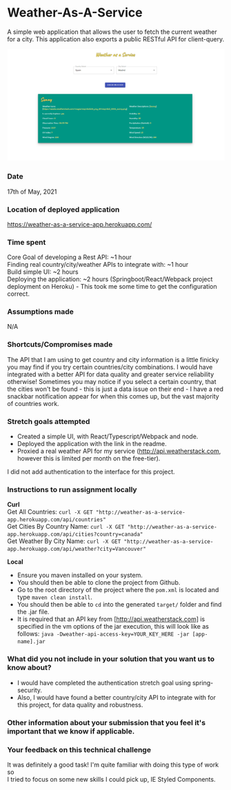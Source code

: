 # Weather-As-A-Service
A simple web application that allows the user to fetch the current weather for a city. This application also exports a public RESTful API for client-query.

![Application Image](./src/main/resources/assets/application-ui.PNG)

### Date
17th of May, 2021

### Location of deployed application
https://weather-as-a-service-app.herokuapp.com/

### Time spent
Core Goal of developing a Rest API: ~1 hour  
Finding real country/city/weather APIs to integrate with: ~1 hour  
Build simple UI: ~2 hours  
Deploying the application: ~2 hours (Springboot/React/Webpack project deployment on Heroku) - This took me some time 
to get the configuration correct.

### Assumptions made
N/A

### Shortcuts/Compromises made
The API that I am using to get country and city information is a little finicky you may find if you try certain 
countries/city combinations. I would have integrated with a better API for data quality and greater service reliability
otherwise! Sometimes you may notice if you select a certain country, that the cities won't be found - this is just a data issue
on their end - I have a red snackbar notification appear for when this comes up, but the vast majority of countries work.

### Stretch goals attempted
- Created a simple UI, with React/Typescript/Webpack and node.
- Deployed the application with the link in the readme.
- Proxied a real weather API for my service (http://api.weatherstack.com, however this is limited per month on the free-tier).

I did not add authentication to the interface for this project.

### Instructions to run assignment locally

**Curl**  
Get All Countries: `curl -X GET "http://weather-as-a-service-app.herokuapp.com/api/countries"`  
Get Cities By Country Name: `curl -X GET "http://weather-as-a-service-app.herokuapp.com/api/cities?country=canada"`  
Get Weather By City Name: `curl -X GET "http://weather-as-a-service-app.herokuapp.com/api/weather?city=Vancouver"`  

**Local**  
- Ensure you maven installed on your system.
- You should then be able to clone the project from Github.
- Go to the root directory of the project where the `pom.xml` is located and type `maven clean install`.
- You should then be able to `cd` into the generated `target/` folder and find the .jar file.
- It is required that an API key from [http://api.weatherstack.com] is specified in the vm options of the jar execution, this will look like as follows:
`java -Dweather-api-access-key=YOUR_KEY_HERE -jar [app-name].jar`

### What did you not include in your solution that you want us to know about?
- I would have completed the authentication stretch goal using spring-security. 
- Also, I would have found a better country/city API to integrate with for this project, for data quality and robustness.

### Other information about your submission that you feel it's important that we know if applicable.
### Your feedback on this technical challenge
It was definitely a good task! I'm quite familiar with doing this type of work so  
I tried to focus on some new skills I could pick up, IE Styled Components. 

